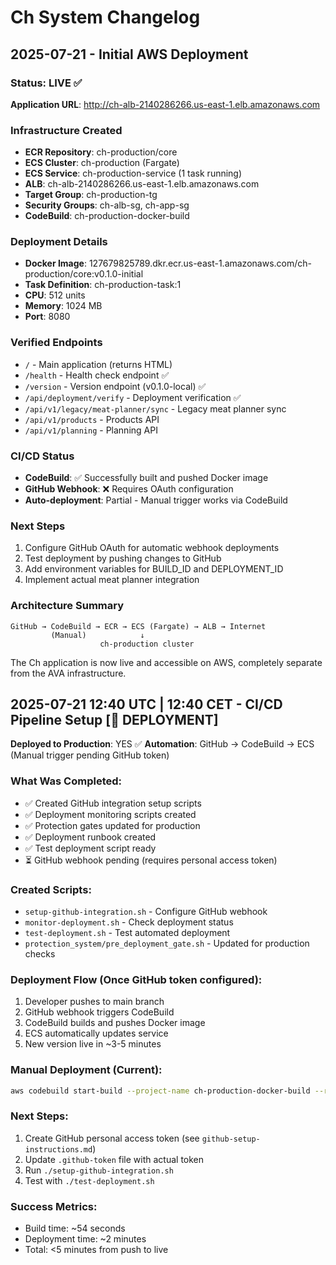 # Ch System Changelog

## 2025-07-21 - Initial AWS Deployment

### Status: **LIVE** ✅

**Application URL**: http://ch-alb-2140286266.us-east-1.elb.amazonaws.com

### Infrastructure Created
- **ECR Repository**: ch-production/core
- **ECS Cluster**: ch-production (Fargate)
- **ECS Service**: ch-production-service (1 task running)
- **ALB**: ch-alb-2140286266.us-east-1.elb.amazonaws.com
- **Target Group**: ch-production-tg
- **Security Groups**: ch-alb-sg, ch-app-sg
- **CodeBuild**: ch-production-docker-build

### Deployment Details
- **Docker Image**: 127679825789.dkr.ecr.us-east-1.amazonaws.com/ch-production/core:v0.1.0-initial
- **Task Definition**: ch-production-task:1
- **CPU**: 512 units
- **Memory**: 1024 MB
- **Port**: 8080

### Verified Endpoints
- `/` - Main application (returns HTML)
- `/health` - Health check endpoint ✅
- `/version` - Version endpoint (v0.1.0-local) ✅
- `/api/deployment/verify` - Deployment verification ✅
- `/api/v1/legacy/meat-planner/sync` - Legacy meat planner sync
- `/api/v1/products` - Products API
- `/api/v1/planning` - Planning API

### CI/CD Status
- **CodeBuild**: ✅ Successfully built and pushed Docker image
- **GitHub Webhook**: ❌ Requires OAuth configuration
- **Auto-deployment**: Partial - Manual trigger works via CodeBuild

### Next Steps
1. Configure GitHub OAuth for automatic webhook deployments
2. Test deployment by pushing changes to GitHub
3. Add environment variables for BUILD_ID and DEPLOYMENT_ID
4. Implement actual meat planner integration

### Architecture Summary
```
GitHub → CodeBuild → ECR → ECS (Fargate) → ALB → Internet
         (Manual)            ↓
                    ch-production cluster
```

The Ch application is now live and accessible on AWS, completely separate from the AVA infrastructure.

## 2025-07-21 12:40 UTC | 12:40 CET - CI/CD Pipeline Setup [🚀 DEPLOYMENT]
**Deployed to Production**: YES ✅
**Automation**: GitHub → CodeBuild → ECS (Manual trigger pending GitHub token)

### What Was Completed:
- ✅ Created GitHub integration setup scripts
- ✅ Deployment monitoring scripts created
- ✅ Protection gates updated for production
- ✅ Deployment runbook created
- ✅ Test deployment script ready
- ⏳ GitHub webhook pending (requires personal access token)

### Created Scripts:
- `setup-github-integration.sh` - Configure GitHub webhook
- `monitor-deployment.sh` - Check deployment status
- `test-deployment.sh` - Test automated deployment
- `protection_system/pre_deployment_gate.sh` - Updated for production checks

### Deployment Flow (Once GitHub token configured):
1. Developer pushes to main branch
2. GitHub webhook triggers CodeBuild
3. CodeBuild builds and pushes Docker image
4. ECS automatically updates service
5. New version live in ~3-5 minutes

### Manual Deployment (Current):
```bash
aws codebuild start-build --project-name ch-production-docker-build --region us-east-1
```

### Next Steps:
1. Create GitHub personal access token (see `github-setup-instructions.md`)
2. Update `.github-token` file with actual token
3. Run `./setup-github-integration.sh`
4. Test with `./test-deployment.sh`

### Success Metrics:
- Build time: ~54 seconds
- Deployment time: ~2 minutes
- Total: <5 minutes from push to live